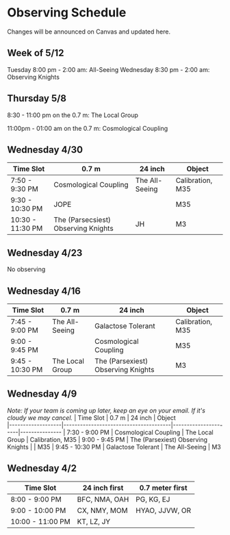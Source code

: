 # Observing Schedule

Changes will be announced on Canvas and updated here.


## Week of 5/12
Tuesday 8:00 pm - 2:00 am: All-Seeing
Wednesday 8:30 pm - 2:00 am: Observing Knights

## Thursday 5/8
8:30 - 11:00 pm on the 0.7 m: The Local Group

11:00pm - 01:00 am on the 0.7 m: Cosmological Coupling


## Wednesday 4/30
| Time Slot         | 0.7 m                                 | 24 inch                             | Object        
|-------------------|---------------------------------------|-------------------------------------|---------------
| 7:50 - 9:30 PM    | Cosmological Coupling                 | The All-Seeing                      | Calibration, M35
| 9:30 - 10:30 PM   | JOPE                                  |                                     | M35
| 10:30 - 11:30 PM  | The (Parsecsiest) Observing Knights    | JH                                  | M3


## Wednesday 4/23
No observing
 

## Wednesday 4/16
| Time Slot         | 0.7 m                                 | 24 inch                             | Object        
|-------------------|---------------------------------------|-------------------------------------|---------------
| 7:45 - 9:00 PM    | The All-Seeing                        | Galactose Tolerant                  | Calibration, M35
| 9:00 - 9:45 PM    |                                       | Cosmological Coupling               | M35
| 9:45 - 10:30 PM   | The Local Group                       | The (Parsexiest) Observing Knights  | M3


## Wednesday 4/9
*Note: If your team is coming up later, keep an eye on your email. If it's cloudy we may cancel.*
| Time Slot         | 0.7 m                                 | 24 inch              | Object        
|-------------------|---------------------------------------|----------------------|---------------
| 7:30 - 9:00 PM    | Cosmological Coupling                 | The Local Group      | Calibration, M35
| 9:00 - 9:45 PM    | The (Parsexiest) Observing Knights    |                      | M35
| 9:45 - 10:30 PM   | Galactose Tolerant                    | The All-Seeing       | M3


## Wednesday 4/2
| Time Slot         | 24 inch first     | 0.7 meter first     
|-------------------|-------------------|---------------------
| 8:00 - 9:00 PM    | BFC, NMA, OAH     | PG, KG, EJ          
| 9:00 - 10:00 PM   | CX, NMY, MOM      | HYAO, JJVW, OR      
| 10:00 - 11:00 PM  | KT, LZ, JY        |                     
